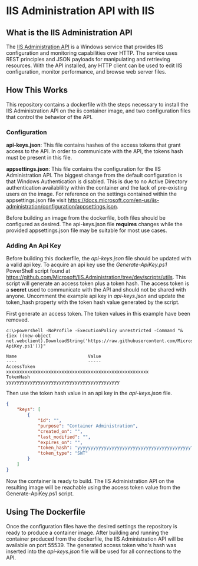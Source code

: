 # IIS Administration API with IIS

## What is the IIS Administration API

The [IIS Administration API](https://docs.microsoft.com/en-us/iis-administration/) is a Windows service that provides IIS configuration and monitoring capabilities over HTTP. The service uses REST principles and JSON payloads for manipulating and retrieving resources. With the API installed, any HTTP client can be used to edit IIS configuration, monitor performance, and browse web server files.

## How This Works

This repository contains a dockerfile with the steps necessary to install the IIS Administration API on the iis container image, and two configuration files that control the behavior of the API.

### Configuration

**api-keys.json**: This file contains hashes of the access tokens that grant access to the API. In order to communicate with the API, the tokens hash must be present in this file.

**appsettings.json**: This file contains the configuration for the IIS Administration API. The biggest change from the default configuration is that Windows Authentication is disabled. This is due to no Active Directory authentication availablility within the container and the lack of pre-existing users on the image. For reference on the settings contained within the appsettings.json file visit https://docs.microsoft.com/en-us/iis-administration/configuration/appsettings.json.

Before building an image from the dockerfile, both files should be configured as desired. The api-keys.json file **requires** changes while the provided appsettings.json file may be suitable for most use cases.

### Adding An Api Key

Before building this dockerfile, the _api-keys.json_ file should be updated with a valid api key. To acquire an api key use the _Generate-ApiKey.ps1_ PowerShell script found at https://github.com/Microsoft/IIS.Administration/tree/dev/scripts/utils. This script will generate an access token plus a token hash. The access token is a **secret** used to communicate with the API and should not be shared with anyone. Uncomment the example api key in _api-keys.json_ and update the token_hash property with the token hash value generated by the script.


First generate an access token. The token values in this example have been removed.

```
c:\>powershell -NoProfile -ExecutionPolicy unrestricted -Command "&{iex ((new-object net.webclient).DownloadString('https://raw.githubusercontent.com/Microsoft/IIS.Administration/dev/scripts/utils/Generate-ApiKey.ps1'))}"

Name                           Value
----                           -----
AccessToken                    xxxxxxxxxxxxxxxxxxxxxxxxxxxxxxxxxxxxxxxxxxxxxxxxxxxxxx
TokenHash                      yyyyyyyyyyyyyyyyyyyyyyyyyyyyyyyyyyyyyyyyyyy
```

Then use the token hash value in an api key in the _api-keys.json_ file.

```api-keys.json
{
    "keys": [
        {
            "id": "",
            "purpose": "Container Administration",
            "created_on": "",
            "last_modified": "",
            "expires_on": "",
            "token_hash": "yyyyyyyyyyyyyyyyyyyyyyyyyyyyyyyyyyyyyyyyyyy",
            "token_type": "SWT"
        }
    ]
}
```

Now the container is ready to build. The IIS Administration API on the resulting image will be reachable using the access token value from the Generate-ApiKey.ps1 script.

## Using The Dockerfile

Once the configuration files have the desired settings the repository is ready to produce a container image. After building and running the container produced from the dockerfile, the IIS Administration API will be available on port 55539. The generated access token who's hash was inserted into the _api-keys.json_ file will be used for all connections to the API.
